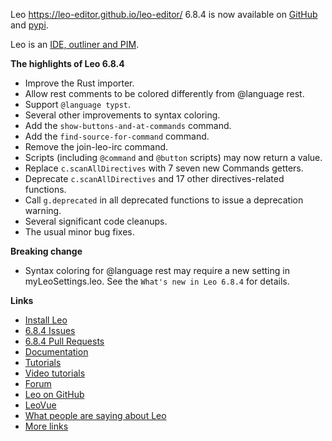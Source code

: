 Leo https://leo-editor.github.io/leo-editor/ 6.8.4 is now available on [GitHub](https://github.com/leo-editor/leo-editor/releases) and [pypi](https://pypi.org/project/leo/).

Leo is an [IDE, outliner and PIM](https://leo-editor.github.io/leo-editor/preface.html).

**The highlights of Leo 6.8.4**

- Improve the Rust importer.
- Allow rest comments to be colored differently from @language rest.
- Support `@language typst`.
- Several other improvements to syntax coloring.
- Add the `show-buttons-and-at-commands` command.
- Add the `find-source-for-command` command.
- Remove the join-leo-irc command.
- Scripts (including `@command` and `@button` scripts) may now return a value.
- Replace `c.scanAllDirectives` with 7 seven new Commands getters.
- Deprecate `c.scanAllDirectives` and 17 other directives-related functions.
- Call `g.deprecated` in all deprecated functions to issue a deprecation warning.
- Several significant code cleanups.
- The usual minor bug fixes.

**Breaking change**

- Syntax coloring for @language rest may require a new setting in myLeoSettings.leo.
  See the `What's new in Leo 6.8.4` for details.

**Links**

- [Install Leo](https://leo-editor.github.io/leo-editor/installing.html)
- [6.8.4 Issues](https://github.com/leo-editor/leo-editor/issues?q=is%3Aissue+milestone%3A6.8.4+)
- [6.8.4 Pull Requests](https://github.com/leo-editor/leo-editor/pulls?q=is%3Apr+milestone%3A6.8.4)
- [Documentation](https://leo-editor.github.io/leo-editor/leo_toc.html)
- [Tutorials](https://leo-editor.github.io/leo-editor/tutorial.html)
- [Video tutorials](https://leo-editor.github.io/leo-editor/screencasts.html)
- [Forum](https://groups.google.com/group/leo-editor)
- [Leo on GitHub](https://github.com/leo-editor/leo-editor)
- [LeoVue](https://github.com/kaleguy/leovue#leo-vue)
- [What people are saying about Leo](https://leo-editor.github.io/leo-editor/testimonials.html)
- [More links](https://leo-editor.github.io/leo-editor/leoLinks.html)
